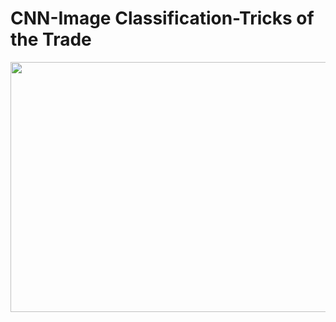 # CNN-Image Classification-Tricks of the Trade


<img src="https://cse.unl.edu/~hasan/IrisFlowers.png" width=800, height=400>
